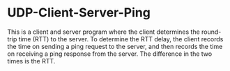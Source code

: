 # UDP-Client-Server-Ping
This is a client and server program where the client determines the round-trip time (RTT) to the server. To determine the RTT delay, the client records the time on sending a ping request to the server, and then records the time on receiving a ping response from the server. The difference in the two times is the RTT.
